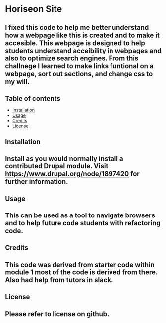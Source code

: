 # <Challenge-1-Alexius>
# Horiseon Site
## I fixed this code to help me better understand how a webpage like this is created and to make it accesible. This webpage is designed to help students understand acceibility in webpages and also to optimize search engines. From this challnege I learned to make links funtional on a webpage, sort out sections, and change css to my will.
## Table of contents
- [Installation](#installation)
- [Usage](#usage)
- [Credits](#credits)
- [License](#license)
## Installation
## Install as you would normally install a contributed Drupal module.  Visit https://www.drupal.org/node/1897420 for further information.
## Usage
## This can be used as a tool to navigate browsers and to help future code students with refactoring code.
## Credits
## This code was derived from starter code within module 1 most of the code is derived from there. Also had help from tutors in slack.
## License
## Please refer to license on github.

